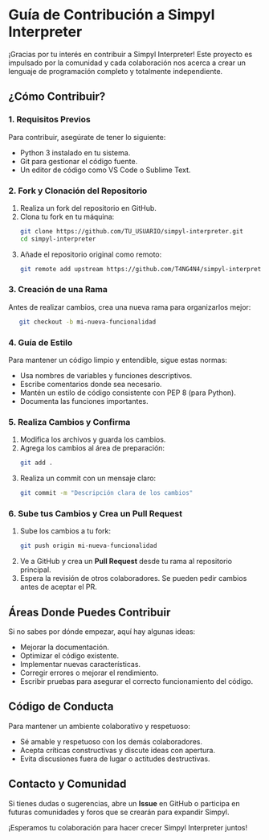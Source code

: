 # Guía de Contribución a Simpyl Interpreter

¡Gracias por tu interés en contribuir a Simpyl Interpreter! Este proyecto es impulsado por la comunidad y cada colaboración nos acerca a crear un lenguaje de programación completo y totalmente independiente.

## ¿Cómo Contribuir?

### 1. Requisitos Previos
Para contribuir, asegúrate de tener lo siguiente:
- Python 3 instalado en tu sistema.
- Git para gestionar el código fuente.
- Un editor de código como VS Code o Sublime Text.

### 2. Fork y Clonación del Repositorio
1. Realiza un fork del repositorio en GitHub.
2. Clona tu fork en tu máquina:
   ```bash
   git clone https://github.com/TU_USUARIO/simpyl-interpreter.git
   cd simpyl-interpreter
   ```
3. Añade el repositorio original como remoto:
   ```bash
   git remote add upstream https://github.com/T4NG4N4/simpyl-interpreter.git
   ```

### 3. Creación de una Rama
Antes de realizar cambios, crea una nueva rama para organizarlos mejor:
```bash
   git checkout -b mi-nueva-funcionalidad
```

### 4. Guía de Estilo
Para mantener un código limpio y entendible, sigue estas normas:
- Usa nombres de variables y funciones descriptivos.
- Escribe comentarios donde sea necesario.
- Mantén un estilo de código consistente con PEP 8 (para Python).
- Documenta las funciones importantes.

### 5. Realiza Cambios y Confirma
1. Modifica los archivos y guarda los cambios.
2. Agrega los cambios al área de preparación:
   ```bash
   git add .
   ```
3. Realiza un commit con un mensaje claro:
   ```bash
   git commit -m "Descripción clara de los cambios"
   ```

### 6. Sube tus Cambios y Crea un Pull Request
1. Sube los cambios a tu fork:
   ```bash
   git push origin mi-nueva-funcionalidad
   ```
2. Ve a GitHub y crea un **Pull Request** desde tu rama al repositorio principal.
3. Espera la revisión de otros colaboradores. Se pueden pedir cambios antes de aceptar el PR.

## Áreas Donde Puedes Contribuir
Si no sabes por dónde empezar, aquí hay algunas ideas:
- Mejorar la documentación.
- Optimizar el código existente.
- Implementar nuevas características.
- Corregir errores o mejorar el rendimiento.
- Escribir pruebas para asegurar el correcto funcionamiento del código.

## Código de Conducta
Para mantener un ambiente colaborativo y respetuoso:
- Sé amable y respetuoso con los demás colaboradores.
- Acepta críticas constructivas y discute ideas con apertura.
- Evita discusiones fuera de lugar o actitudes destructivas.

## Contacto y Comunidad
Si tienes dudas o sugerencias, abre un **Issue** en GitHub o participa en futuras comunidades y foros que se crearán para expandir Simpyl.

¡Esperamos tu colaboración para hacer crecer Simpyl Interpreter juntos!

